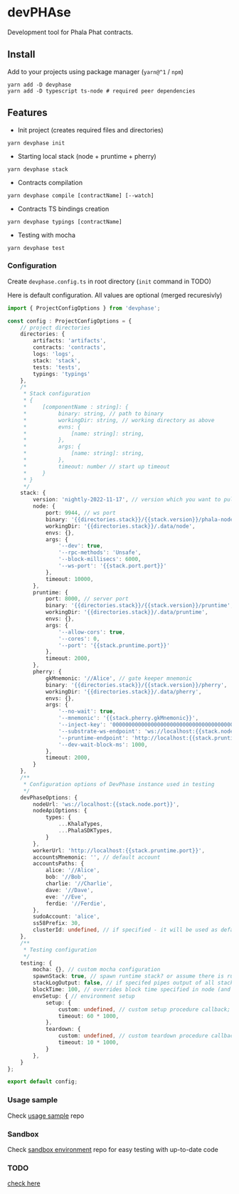 # devPHAse
Development tool for Phala Phat contracts.

<!--
![](https://img.shields.io/badge/Coverage-97%25-83A603.svg?prefix=$coverage$)
-->

## Install

Add to your projects using package manager (`yarn@^1` / `npm`)

```shell
yarn add -D devphase
yarn add -D typescript ts-node # required peer dependencies
```

## Features

- Init project (creates required files and directories)
```shell
yarn devphase init
```

- Starting local stack (node + pruntime + pherry)
```shell
yarn devphase stack
```

- Contracts compilation
```shell
yarn devphase compile [contractName] [--watch]
```

- Contracts TS bindings creation
```shell
yarn devphase typings [contractName]
```

- Testing with mocha
```shell
yarn devphase test
```

### Configuration
Create `devphase.config.ts` in root directory (`init` command in TODO)

Here is default configuration. All values are optional (merged recuresivly)
```ts
import { ProjectConfigOptions } from 'devphase';

const config : ProjectConfigOptions = {
    // project directories
    directories: {
        artifacts: 'artifacts',
        contracts: 'contracts',
        logs: 'logs',
        stack: 'stack',
        tests: 'tests',
        typings: 'typings'
    },
    /*
     * Stack configuration
     * {
     *     [componentName : string]: {
     *          binary: string, // path to binary
     *          workingDir: string, // working directory as above
     *          evns: {
     *              [name: string]: string,
     *          },
     *          args: {
     *              [name: string]: string,
     *          },
     *          timeout: number // start up timeout
     *     }
     * }
     */
    stack: {
        version: 'nightly-2022-11-17', // version which you want to pull from official repository (tag name) or "latest" one
        node: {
            port: 9944, // ws port
            binary: '{{directories.stack}}/{{stack.version}}/phala-node',
            workingDir: '{{directories.stack}}/.data/node',
            envs: {},
            args: {
                '--dev': true,
                '--rpc-methods': 'Unsafe',
                '--block-millisecs': 6000,
                '--ws-port': '{{stack.port.port}}'
            },
            timeout: 10000,
        },
        pruntime: {
            port: 8000, // server port
            binary: '{{directories.stack}}/{{stack.version}}/pruntime',
            workingDir: '{{directories.stack}}/.data/pruntime',
            envs: {},
            args: {
                '--allow-cors': true,
                '--cores': 0,
                '--port': '{{stack.pruntime.port}}'
            },
            timeout: 2000,
        },
        pherry: {
            gkMnemonic: '//Alice', // gate keeper mnemonic
            binary: '{{directories.stack}}/{{stack.version}}/pherry',
            workingDir: '{{directories.stack}}/.data/pherry',
            envs: {},
            args: {
                '--no-wait': true,
                '--mnemonic': '{{stack.pherry.gkMnemonic}}',
                '--inject-key': '0000000000000000000000000000000000000000000000000000000000000001',
                '--substrate-ws-endpoint': 'ws://localhost:{{stack.node.port}}',
                '--pruntime-endpoint': 'http://localhost:{{stack.pruntime.port}}',
                '--dev-wait-block-ms': 1000,
            },
            timeout: 2000,
        }
    },
    /**
     * Configuration options of DevPhase instance used in testing
     */
    devPhaseOptions: {
        nodeUrl: 'ws://localhost:{{stack.node.port}}',
        nodeApiOptions: {
            types: {
                ...KhalaTypes,
                ...PhalaSDKTypes,
            }
        },
        workerUrl: 'http://localhost:{{stack.pruntime.port}}',
        accountsMnemonic: '', // default account
        accountsPaths: {
            alice: '//Alice',
            bob: '//Bob',
            charlie: '//Charlie',
            dave: '//Dave',
            eve: '//Eve',
            ferdie: '//Ferdie',
        },
        sudoAccount: 'alice',
        ss58Prefix: 30,
        clusterId: undefined, // if specified - it will be used as default cluster for deployments
    },
    /**
     * Testing configuration
     */
    testing: {
        mocha: {}, // custom mocha configuration
        spawnStack: true, // spawn runtime stack? or assume there is running one
        stackLogOutput: false, // if specifed pipes output of all stack component to file (by default it is ignored)
        blockTime: 100, // overrides block time specified in node (and pherry) component
        envSetup: { // environment setup
            setup: {
                custom: undefined, // custom setup procedure callback; (devPhase) => Promise<void>
                timeout: 60 * 1000,
            },
            teardown: {
                custom: undefined, // custom teardown procedure callback ; (devPhase) => Promise<void>
                timeout: 10 * 1000,
            }
        },
    }
};

export default config;
```

### Usage sample
Check [usage sample](https://github.com/l00k/devphase-usage-sample) repo

### Sandbox
Check [sandbox environment](https://github.com/l00k/devphase-sandbox) repo for easy testing with up-to-date code

### TODO
[check here](./TODO.md)
